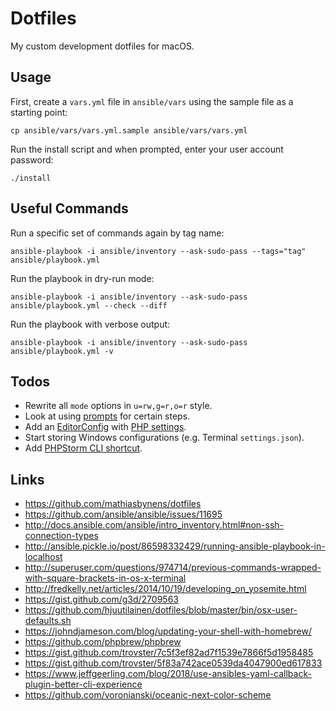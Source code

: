 # Dotfiles
My custom development dotfiles for macOS.

## Usage
First, create a `vars.yml` file in `ansible/vars` using the sample file as a starting point:
```
cp ansible/vars/vars.yml.sample ansible/vars/vars.yml
```

Run the install script and when prompted, enter your user account password:
```
./install
```

## Useful Commands
Run a specific set of commands again by tag name:
```
ansible-playbook -i ansible/inventory --ask-sudo-pass --tags="tag" ansible/playbook.yml
```

Run the playbook in dry-run mode:
```
ansible-playbook -i ansible/inventory --ask-sudo-pass ansible/playbook.yml --check --diff
```

Run the playbook with verbose output:
```
ansible-playbook -i ansible/inventory --ask-sudo-pass ansible/playbook.yml -v
```

## Todos
* Rewrite all `mode` options in `u=rw,g=r,o=r` style.
* Look at using [prompts](https://docs.ansible.com/ansible/latest/user_guide/playbooks_prompts.html) for certain steps.
* Add an [EditorConfig](https://editorconfig.org/) with [PHP settings](https://www.johnmackenzie.co.uk/post/my-modern-php-development-setup/).
* Start storing Windows configurations (e.g. Terminal `settings.json`).
* Add [PHPStorm CLI shortcut](https://www.jetbrains.com/help/phpstorm/working-with-the-ide-features-from-command-line.html#toolbox).

## Links
- https://github.com/mathiasbynens/dotfiles
- https://github.com/ansible/ansible/issues/11695
- http://docs.ansible.com/ansible/intro_inventory.html#non-ssh-connection-types
- http://ansible.pickle.io/post/86598332429/running-ansible-playbook-in-localhost
- http://superuser.com/questions/974714/previous-commands-wrapped-with-square-brackets-in-os-x-terminal
- http://fredkelly.net/articles/2014/10/19/developing_on_yosemite.html
- https://gist.github.com/g3d/2709563
- https://github.com/hjuutilainen/dotfiles/blob/master/bin/osx-user-defaults.sh
- https://johndjameson.com/blog/updating-your-shell-with-homebrew/
- https://github.com/phpbrew/phpbrew
- https://gist.github.com/trovster/7c5f3ef82ad7f1539e7866f5d1958485
- https://gist.github.com/trovster/5f83a742ace0539da4047900ed617833
- https://www.jeffgeerling.com/blog/2018/use-ansibles-yaml-callback-plugin-better-cli-experience
- https://github.com/voronianski/oceanic-next-color-scheme
